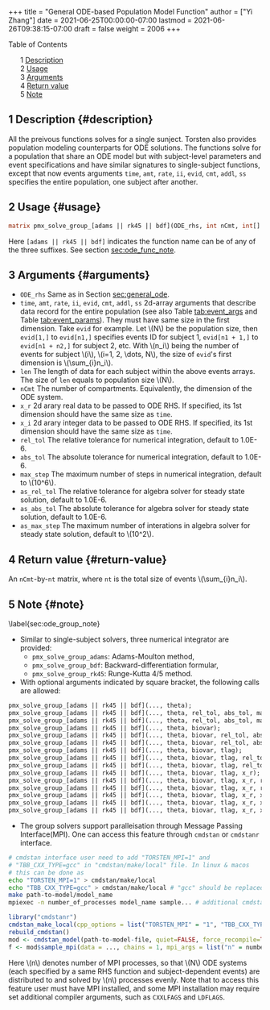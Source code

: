 +++
title = "General ODE-based Population Model Function"
author = ["Yi Zhang"]
date = 2021-06-25T00:00:00-07:00
lastmod = 2021-06-26T09:38:15-07:00
draft = false
weight = 2006
+++

<style>
  .ox-hugo-toc ul {
    list-style: none;
  }
</style>
<div class="ox-hugo-toc toc">
<div></div>

<div class="heading">Table of Contents</div>

- <span class="section-num">1</span> [Description](#description)
- <span class="section-num">2</span> [Usage](#usage)
- <span class="section-num">3</span> [Arguments](#arguments)
- <span class="section-num">4</span> [Return value](#return-value)
- <span class="section-num">5</span> [Note](#note)

</div>
<!--endtoc-->


## <span class="section-num">1</span> Description {#description}

All the preivous functions solves for a single sunject. Torsten also
provides population modeling counterparts for ODE solutions. The
functions solve for a population that share an ODE model but with
subject-level parameters and event specifications and have similar
signatures to single-subject functions, except that now events
arguments `time`, `amt`, `rate`, `ii`,
`evid`, `cmt`,
`addl`, `ss` specifies the entire
population, one subject after another.


## <span class="section-num">2</span> Usage {#usage}

```stan
matrix pmx_solve_group_[adams || rk45 || bdf](ODE_rhs, int nCmt, int[] len, time, amt, rate, ii, evid, cmt, addl, ss, theta, [ biovar, tlag, real[,] x_r, int [,] x_i, real rel_tol, real abs_tol, int max_step, real as_rel_tol, real as_abs_tol, int as_max_step ] );
```

Here `[adams || rk45 || bdf]` indicates the
function name can be of any of the three suffixes. See section [sec:ode_func_note](#sec:ode_func_note).


## <span class="section-num">3</span> Arguments {#arguments}

-   `ODE_rhs`
    Same as in Section [sec:general_ode](#sec:general_ode).
-   `time`, `amt`, `rate`, `ii`, `evid`, `cmt`, `addl`, `ss`
    2d-array arguments that describe data record for the
    entire population (see also Table [tab:event_args](#tab:event_args) and Table [tab:event_params](#tab:event_params)). They must have same size in the first
    dimension. Take `evid` for example. Let \\(N\\) be the
    population size, then `evid[1,]` to
    `evid[n1,]` specifies events ID for subject 1,
    `evid[n1 + 1,]` to
    `evid[n1 + n2,]` for subject 2, etc. With \\(n\_i\\)
    being the number of events for subject \\(i\\), \\(i=1, 2, \dots, N\\), the
    size of `evid`'s first dimension is \\(\sum\_{i}n\_i\\).
-   `len`
    The length of data for each subject within
    the above events arrays. The size of `len` equals
    to population size \\(N\\).
-   `nCmt`
    The number of compartments. Equivalently, the dimension of the ODE system.
-   `x_r`
    2d arary real data to be passed to ODE RHS. If specified, its 1st
    dimension should have the same size as `time`.
-   `x_i`
    2d arary integer data to be passed to ODE RHS. If specified, its 1st
    dimension should have the same size as `time`.
-   `rel_tol`
    The relative tolerance for numerical integration, default to 1.0E-6.
-   `abs_tol`
    The absolute tolerance for numerical integration, default to 1.0E-6.
-   `max_step`
    The maximum number of steps in numerical integration, default to \\(10^6\\).
-   `as_rel_tol`
    The relative tolerance for algebra solver for steady state solution, default to 1.0E-6.
-   `as_abs_tol`
    The absolute tolerance for algebra solver for steady state solution, default to 1.0E-6.
-   `as_max_step`
    The maximum number of interations in algebra solver for steady state solution, default to \\(10^2\\).


## <span class="section-num">4</span> Return value {#return-value}

An `nCmt`-by-`nt` matrix, where `nt` is the total size of
events \\(\sum\_{i}n\_i\\).


## <span class="section-num">5</span> Note {#note}

\label{sec:ode\_group\_note}

-   Similar to single-subject solvers, three numerical integrator are provided:
    -   `pmx_solve_group_adams`: Adams-Moulton method,
    -   `pmx_solve_group_bdf`: Backward-differentiation formular,
    -   `pmx_solve_group_rk45`: Runge-Kutta 4/5 method.
-   With optional arguments indicated by square bracket, the following calls are allowed:

<!--listend-->

```stan
pmx_solve_group_[adams || rk45 || bdf](..., theta);
pmx_solve_group_[adams || rk45 || bdf](..., theta, rel_tol, abs_tol, max_step);
pmx_solve_group_[adams || rk45 || bdf](..., theta, rel_tol, abs_tol, max_step, as_rel_tol, as_abs_tol, as_max_step);
pmx_solve_group_[adams || rk45 || bdf](..., theta, biovar);
pmx_solve_group_[adams || rk45 || bdf](..., theta, biovar, rel_tol, abs_tol, max_step);
pmx_solve_group_[adams || rk45 || bdf](..., theta, biovar, rel_tol, abs_tol, max_step, as_rel_tol, as_abs_tol, as_max_step);
pmx_solve_group_[adams || rk45 || bdf](..., theta, biovar, tlag);
pmx_solve_group_[adams || rk45 || bdf](..., theta, biovar, tlag, rel_tol, abs_tol, max_step);
pmx_solve_group_[adams || rk45 || bdf](..., theta, biovar, tlag, rel_tol, abs_tol, max_step, as_rel_tol, as_abs_tol, as_max_step);
pmx_solve_group_[adams || rk45 || bdf](..., theta, biovar, tlag, x_r);
pmx_solve_group_[adams || rk45 || bdf](..., theta, biovar, tlag, x_r, rel_tol, abs_tol, max_step);
pmx_solve_group_[adams || rk45 || bdf](..., theta, biovar, tlag, x_r, rel_tol, abs_tol, max_step, as_rel_tol, as_abs_tol, as_max_step);
pmx_solve_group_[adams || rk45 || bdf](..., theta, biovar, tlag, x_r, x_i);
pmx_solve_group_[adams || rk45 || bdf](..., theta, biovar, tlag, x_r, x_i, rel_tol, abs_tol, max_step);
pmx_solve_group_[adams || rk45 || bdf](..., theta, biovar, tlag, x_r, x_i, rel_tol, abs_tol, max_step, as_rel_tol, as_abs_tol, as_max_step);
```

-   The group solvers support paralleisation through Message Passing
    Interface(MPI). One can access this feature through `cmdstan` or
    `cmdstanr` interface.

<!--listend-->

```bash
# cmdstan interface user need to add "TORSTEN_MPI=1" and
# "TBB_CXX_TYPE=gcc" in "cmdstan/make/local" file. In linux & macos
# this can be done as
echo "TORSTEN_MPI=1" > cmdstan/make/local
echo "TBB_CXX_TYPE=gcc" > cmdstan/make/local # "gcc" should be replaced by user's C compiler
make path-to-model/model_name
mpiexec -n number_of_processes model_name sample... # additional cmdstan options
```

```r
library("cmdstanr")
cmdstan_make_local(cpp_options = list("TORSTEN_MPI" = "1", "TBB_CXX_TYPE"="gcc"))  # "gcc" should be replaced by user's C compiler
rebuild_cmdstan()
mod <- cmdstan_model(path-to-model-file, quiet=FALSE, force_recompile=TRUE)
f <- mod$sample_mpi(data = ..., chains = 1, mpi_args = list("n" = number_of_processes), refresh = 200)
```

Here \\(n\\) denotes number of MPI processes, so that \\(N\\)
ODE systems (each specified by a same RHS function and
subject-dependent events) are distributed to and solved by \\(n\\)
processes evenly. Note that to access this feature user must have
MPI installed, and some MPI installation may require set additional
compiler arguments, such as `CXXLFAGS` and `LDFLAGS`.
